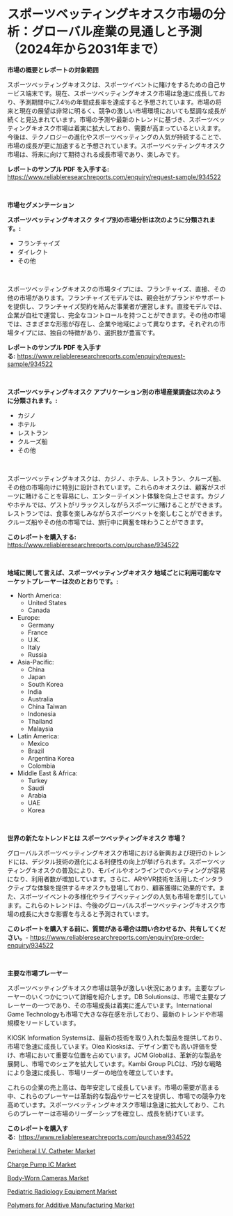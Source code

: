 <p><h1>スポーツベッティングキオスク市場の分析：グローバル産業の見通しと予測（2024年から2031年まで）</h1></p><p><strong>市場の概要とレポートの対象範囲</strong></p>
<p><p>スポーツベッティングキオスクは、スポーツイベントに賭けをするための自己サービス端末です。現在、スポーツベッティングキオスク市場は急速に成長しており、予測期間中に7.4％の年間成長率を達成すると予想されています。市場の将来と現在の展望は非常に明るく、競争の激しい市場環境においても堅調な成長が続くと見込まれています。市場の予測や最新のトレンドに基づき、スポーツベッティングキオスク市場は着実に拡大しており、需要が高まっているといえます。今後は、テクノロジーの進化やスポーツベッティングの人気が持続することで、市場の成長が更に加速すると予想されています。スポーツベッティングキオスク市場は、将来に向けて期待される成長市場であり、楽しみです。</p></p>
<p><strong>レポートのサンプル PDF を入手する:</strong> <a href="https://www.reliableresearchreports.com/enquiry/request-sample/934522">https://www.reliableresearchreports.com/enquiry/request-sample/934522</a></p>
<p>&nbsp;</p>
<p><strong>市場セグメンテーション</strong></p>
<p><strong>スポーツベッティングキオスク タイプ別の市場分析は次のように分類されます。:</strong></p>
<p><ul><li>フランチャイズ</li><li>ダイレクト</li><li>その他</li></ul></p>
<p>&nbsp;</p>
<p><p>スポーツベッティングキオスクの市場タイプには、フランチャイズ、直接、その他の市場があります。フランチャイズモデルでは、親会社がブランドやサポートを提供し、フランチャイズ契約を結んだ事業者が運営します。直接モデルでは、企業が自社で運営し、完全なコントロールを持つことができます。その他の市場では、さまざまな形態が存在し、企業や地域によって異なります。それぞれの市場タイプには、独自の特徴があり、選択肢が豊富です。</p></p>
<p><strong>レポートのサンプル PDF を入手する:</strong>&nbsp;<a href="https://www.reliableresearchreports.com/enquiry/request-sample/934522">https://www.reliableresearchreports.com/enquiry/request-sample/934522</a></p>
<p>&nbsp;</p>
<p><strong> スポーツベッティングキオスク アプリケーション別の市場産業調査は次のように分類されます。:</strong></p>
<p><ul><li>カジノ</li><li>ホテル</li><li>レストラン</li><li>クルーズ船</li><li>その他</li></ul></p>
<p>&nbsp;</p>
<p><p>スポーツベッティングキオスクは、カジノ、ホテル、レストラン、クルーズ船、その他の市場向けに特別に設計されています。これらのキオスクは、顧客がスポーツに賭けることを容易にし、エンターテイメント体験を向上させます。カジノやホテルでは、ゲストがリラックスしながらスポーツに賭けることができます。レストランでは、食事を楽しみながらスポーツベットを楽しむことができます。クルーズ船やその他の市場では、旅行中に興奮を味わうことができます。</p></p>
<p><strong>このレポートを購入する:</strong>&nbsp; <a href="https://www.reliableresearchreports.com/purchase/934522">https://www.reliableresearchreports.com/purchase/934522</a></p>
<p>&nbsp;</p>
<p><strong>地域に関して言えば、スポーツベッティングキオスク 地域ごとに利用可能なマーケットプレーヤーは次のとおりです。:</strong></p>
<p><ul>
    <li>
        North America:
        <ul>
            <li>United States</li>
            <li>Canada</li>
        </ul>
    </li>
    <li>
        Europe:
        <ul>
            <li>Germany</li>
            <li>France</li>
            <li>U.K.</li>
            <li>Italy</li>
            <li>Russia</li>
        </ul>
    </li>
    <li>
        Asia-Pacific:
        <ul>
            <li>China</li>
            <li>Japan</li>
            <li>South Korea</li>
            <li>India</li>
            <li>Australia</li>
            <li>China Taiwan</li>
            <li>Indonesia</li>
            <li>Thailand</li>
            <li>Malaysia</li>
        </ul>
    </li>
    <li>
        Latin America:
        <ul>
            <li>Mexico</li>
            <li>Brazil</li>
            <li>Argentina Korea</li>
            <li>Colombia</li>
        </ul>
    </li>
    <li>
        Middle East & Africa:
        <ul>
            <li>Turkey</li>
            <li>Saudi</li>
            <li>Arabia</li>
            <li>UAE</li>
            <li>Korea</li>
        </ul>
    </li>
    </ul></p>
<p>&nbsp;</p>
<p><strong>世界の新たなトレンドとは スポーツベッティングキオスク 市場？</strong></p>
<p><p>グローバルスポーツベッティングキオスク市場における新興および現行のトレンドには、デジタル技術の進化による利便性の向上が挙げられます。スポーツベッティングキオスクの普及により、モバイルやオンラインでのベッティングが容易になり、利用者数が増加しています。さらに、ARやVR技術を活用したインタラクティブな体験を提供するキオスクも登場しており、顧客獲得に効果的です。また、スポーツイベントの多様化やライブベッティングの人気も市場を牽引しています。これらのトレンドは、今後のグローバルスポーツベッティングキオスク市場の成長に大きな影響を与えると予測されています。</p></p>
<p><strong>このレポートを購入する前に、質問がある場合は問い合わせるか、共有してください。</strong>- <a href="https://www.reliableresearchreports.com/enquiry/pre-order-enquiry/934522">https://www.reliableresearchreports.com/enquiry/pre-order-enquiry/934522</a></p>
<p>&nbsp;</p>
<p><strong>主要な市場プレーヤー</strong></p>
<p><p>スポーツベッティングキオスク市場は競争が激しい状況にあります。主要なプレーヤーのいくつかについて詳細を紹介します。DB Solutionsは、市場で主要なプレーヤーの一つであり、その市場成長は着実に進んでいます。International Game Technologyも市場で大きな存在感を示しており、最新のトレンドや市場規模をリードしています。</p><p>KIOSK Information Systemsは、最新の技術を取り入れた製品を提供しており、市場で急速に成長しています。Olea Kiosksは、デザイン面でも高い評価を受け、市場において重要な位置を占めています。JCM Globalは、革新的な製品を展開し、市場でのシェアを拡大しています。Kambi Group PLCは、巧妙な戦略により急速に成長し、市場リーダーの地位を確立しています。</p><p>これらの企業の売上高は、毎年安定して成長しています。市場の需要が高まる中、これらのプレーヤーは革新的な製品やサービスを提供し、市場での競争力を高めています。スポーツベッティングキオスク市場は急速に拡大しており、これらのプレーヤーは市場のリーダーシップを確立し、成長を続けています。</p></p>
<p><strong>このレポートを購入する:</strong>&nbsp;&nbsp;<a href="https://www.reliableresearchreports.com/purchase/934522">https://www.reliableresearchreports.com/purchase/934522</a></p>
<p><p><a href="https://woozy-pyroraptor-a1f.notion.site/Peripheral-I-V-Catheter-Market-Offers-Provide-Insightful-Data-for-the-Time-Period-from-2024-to-2031-9bcc829b62b0426a81ac61e36ef4a4d0">Peripheral I.V. Catheter Market</a></p><p><a href="https://view.publitas.com/reportprime-1/charge-pump-ic-market-size-growing-and-forecasted-for-period-from-2024-2031-and-provides-complete-market-analysis-of-this-market/">Charge Pump IC Market</a></p><p><a href="https://rainy-horn-d69.notion.site/Body-Worn-Cameras-Market-Research-Report-Provides-Critical-Insights-that-can-help-Shape-Business-Dev-6368e4aa2035495782c5ff25f060f136">Body-Worn Cameras Market</a></p><p><a href="https://github.com/Sarissaschmalingtr6fz2739/Market-Research-Report-List-1/blob/main/pediatric-radiology-equipment-market.md">Pediatric Radiology Equipment Market</a></p><p><a href="https://view.publitas.com/reportprime-1/decoding-the-polymers-for-additive-manufacturing-market-a-deep-dive-into-the-latest-market-trends-market-segmentation-and-competitive-analysis/">Polymers for Additive Manufacturing Market</a></p></p>